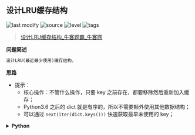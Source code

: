 ## 设计LRU缓存结构
<!--START_SECTION:badge-->

![last modify](https://img.shields.io/static/v1?label=last%20modify&message=2022-10-13%2019%3A16%3A07&color=yellowgreen&style=flat-square)
![source](https://img.shields.io/static/v1?label=source&message=%E7%89%9B%E5%AE%A2&color=green&style=flat-square)
![level](https://img.shields.io/static/v1?label=level&message=%E5%9B%B0%E9%9A%BE&color=yellow&style=flat-square)
![tags](https://img.shields.io/static/v1?label=tags&message=%E8%AE%BE%E8%AE%A1%2C%20%E7%83%AD%E9%97%A8%26%E7%BB%8F%E5%85%B8%26%E6%98%93%E9%94%99&color=orange&style=flat-square)

<!--END_SECTION:badge-->
<!--info
tags: [设计, 经典]
source: 牛客
level: 困难
number: '0093'
name: 设计LRU缓存结构
companies: []
-->

> [设计LRU缓存结构_牛客题霸_牛客网](https://www.nowcoder.com/practice/5dfded165916435d9defb053c63f1e84)

<summary><b>问题简述</b></summary>

```txt
设计LRU(最近最少使用)缓存结构。
```

<!-- 
<details><summary><b>详细描述</b></summary>

```txt
```

</details>
-->


<!-- <div align="center"><img src="../../../_assets/xxx.png" height="300" /></div> -->

<summary><b>思路</b></summary>

- 提示：
    - 核心操作：不管什么操作，只要 key 之前存在，都要移除然后重新加入缓存；
    - Python3.6 之后的 dict 就是有序的，所以不需要额外使用其他数据结构；
    - 可以通过 `next(iter(dict.keys()))` 快速获取最早未使用的 key；

<details><summary><b>Python</b></summary>

```python
class Solution:

    def __init__(self, capacity: int):
        self.capacity = capacity
        self.buf = dict()

    def get(self, key: int) -> int:
        ret = self.buf.get(key, -1)
        if key in self.buf:
            self.buf.pop(key)
            self.buf[key] = ret
        return ret

    def set(self, key: int, value: int) -> None:
        # 这一步很容易忽略，不论 key 是否存在，都应该先 pop，这样重新加入时才可以更新到队尾
        if key in self.buf:
            self.buf.pop(key)
        elif len(self.buf) >= self.capacity:  # key not in self.buf
            tmp = next(iter(self.buf.keys()))
            self.buf.pop(tmp)
        self.buf[key] = value
```

</details>

